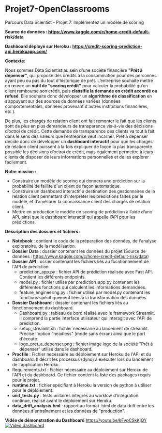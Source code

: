 # Projet7-OpenClassrooms
Parcours Data Scientist - Projet 7: Implémentez un modèle de scoring

**Source de données : https://www.kaggle.com/c/home-credit-default-risk/data**

**Dashboard déployé sur Heroku : https://credit-scoring-prediction-api.herokuapp.com/**

**Contexte:**

Nous sommes Data Scientist au sein d'une société financière **"Prêt à dépenser"**, qui propose des crédits à la consommation pour des personnes ayant peu ou pas du tout d'historique de prêt.
L’entreprise souhaite mettre en œuvre un **outil de “scoring crédit”** pour calculer la probabilité qu’un client rembourse son crédit, puis **classifie la demande en crédit accordé ou refusé**. Elle souhaite donc développer un **algorithme de classification** en s’appuyant sur des sources de données variées (données comportementales, données provenant d'autres institutions financières, etc.).

De plus, les chargés de relation client ont fait remonter le fait que les clients sont de plus en plus demandeurs de transparence vis-à-vis des décisions d’octroi de crédit. Cette demande de transparence des clients va tout à fait dans le sens des valeurs que l’entreprise veut incarner.
Prêt à dépenser décide donc de développer un **dashboard interactif** pour que les chargés de relation client puissent à la fois expliquer de façon la plus transparente possible les décisions d’octroi de crédit, mais également permettre à leurs clients de disposer de leurs informations personnelles et de les explorer facilement. 

**Notre mission :**

* Construire un modèle de scoring qui donnera une prédiction sur la probabilité de faillite d'un client de façon automatique.
* Construire un dashboard interactif à destination des gestionnaires de la relation client permettant d'interpréter les prédictions faites par le modèle, et d’améliorer la connaissance client des chargés de relation client.
* Mettre en production le modèle de scoring de prédiction à l’aide d’une API, ainsi que le dashboard interactif qui appelle l’API pour les prédictions.

**Description des dossiers et fichiers :**
* **Notebook** : contient le code de la préparation des données, de l'analyse exploratoire, de la modélisation.
* **Dossier Data** : dossier contenant les données du projet (Source de données : https://www.kaggle.com/c/home-credit-default-risk/data) 
* **Dossier API** : ossier contenant les fichiers liés au focntionnement de l'API de prédiction.
    * prediction_app.py : fichier API de prédiction réalisée avec Fast API. Contient les différents endpoints.
    * model.py : fichier utilisé par prediction_app.py contenant les différentes fonctions qui calculent les informations demandées.
    * feature_engineering.py : fichier utilisé par model.py contenant les fonctions spécifiquement liées à la transformation des données.
* **Dossier Dashboard** : dossier contenant les fichiers liés au fonctionnement du dashboard. 
    * Dashboard.py : tableau de bord réalisé avec le framework Streamlit. Il comprend la partie interface utilisateur qui interagit avec l'API de prédiction.
    * setup_streamlit.sh : fichier necessaire au lancement de streamlit. Précise l'option "headless" (mode sans écran) ainsi que le port d'écoute.
    * logo_pret_a_depenser.png : fichier image logo de la société "Prêt à dépenser" utilisé dans le dashboard.
* **Procfile** : Fichier necessaire au déploiement sur Heroku de l'API et du dashboard. Il décrit les processus (dyno) à exécuter lors du lancement de l'application Heroku.
* Requirements.txt : Fichier nécessaire au déploiement sur Heroku de l'API et du dashboard. Ce fichier contient la liste des packages requis pour le projet.
* **runtime.txt** : fichier spécifiant à Heroku la version de python à utiliser pour le déploiement. 
* **unit_tests.py** : tests unitaires intégrés au worklow d'intégration continue, réalisé avant le déploiement sur Heroku.
* **data_drift_analysis.hml** : rapport au format .html de data drift entre les données d'entraînement et les données de "production".

**Vidéo de démonstration du Dashboard**
https://youtu.be/kFvpCSkKjQY
[![Video dashboard](https://img.youtube.com/vi/kFvpCSkKjQY/mqdefault.jpg)](https://www.youtube.com/watch?v=kFvpCSkKjQY)